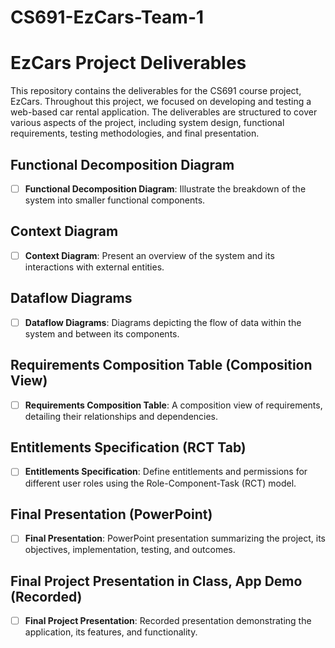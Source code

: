 # CS691-EzCars-Team-1
# EzCars Project Deliverables

This repository contains the deliverables for the CS691 course project, EzCars. Throughout this project, we focused on developing and testing a web-based car rental application. The deliverables are structured to cover various aspects of the project, including system design, functional requirements, testing methodologies, and final presentation.

## Functional Decomposition Diagram
- [ ] **Functional Decomposition Diagram**: Illustrate the breakdown of the system into smaller functional components.
  
## Context Diagram
- [ ] **Context Diagram**: Present an overview of the system and its interactions with external entities.
  
## Dataflow Diagrams
- [ ] **Dataflow Diagrams**: Diagrams depicting the flow of data within the system and between its components.
  
## Requirements Composition Table (Composition View)
- [ ] **Requirements Composition Table**: A composition view of requirements, detailing their relationships and dependencies.
  
## Entitlements Specification (RCT Tab)
- [ ] **Entitlements Specification**: Define entitlements and permissions for different user roles using the Role-Component-Task (RCT) model.

## Final Presentation (PowerPoint)
- [ ] **Final Presentation**: PowerPoint presentation summarizing the project, its objectives, implementation, testing, and outcomes.
  
## Final Project Presentation in Class, App Demo (Recorded)
- [ ] **Final Project Presentation**: Recorded presentation demonstrating the application, its features, and functionality.
